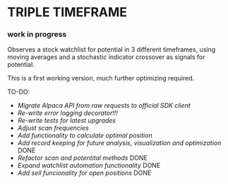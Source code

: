 # TRIPLE TIMEFRAME
### work in progress

Observes a stock watchlist for potential in 3 different timeframes, using moving averages and a 
stochastic indicator crossover as signals for potential.

This is a first working version, much further optimizing required.

TO-DO:

- *Migrate Alpaca API from raw requests to official SDK client*
- *Re-write error logging decorator!!!*
- *Re-write tests for latest upgrades*
- *Adjust scan frequencies*
- *Add functionality to calculate optimal position*
- *Add record keeping for future analysis, visualization and optimization* DONE
- *Refactor scan and potentital methods* DONE
- *Expand watchlist automation functionality* DONE
- *Add sell funcionality for open positions* DONE